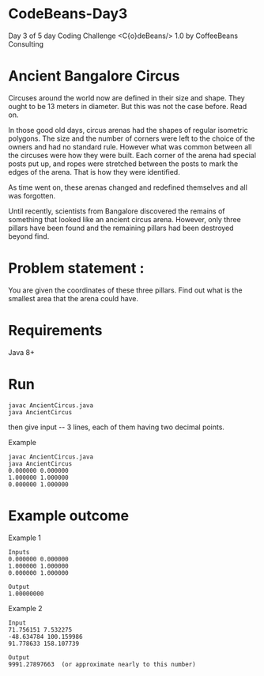 # CodeBeans-Day3
Day 3 of 5 day Coding Challenge &lt;C{o}deBeans/> 1.0 by CoffeeBeans Consulting

# Ancient Bangalore Circus
Circuses around the world now are defined in their size and shape. They ought to be 13 meters in diameter. But this was not the case before. Read on. 

In those good old days, circus arenas had the shapes of regular isometric polygons. The size and the number of corners were left to the choice of the owners and had no standard rule. However what was common between all the circuses were how they were built. Each corner of the arena had special posts put up, and ropes were stretched between the posts to mark the edges of the arena. That is how they were identified. 

As time went on, these arenas changed and redefined themselves and all was forgotten. 

Until recently, scientists from Bangalore discovered the remains of something that looked like an ancient circus arena. However, only three pillars have been found and the remaining pillars had been destroyed beyond find.

# Problem statement : 
You are given the coordinates of these three pillars. Find out what is the smallest area that the arena could have.

# Requirements
Java 8+

# Run
```
javac AncientCircus.java
java AncientCircus
```
then give input -- 3 lines, each of them having two decimal points.

Example

```
javac AncientCircus.java
java AncientCircus
0.000000 0.000000
1.000000 1.000000
0.000000 1.000000
```

# Example outcome

Example 1
```
Inputs
0.000000 0.000000
1.000000 1.000000
0.000000 1.000000

Output
1.00000000
```

Example 2
```
Input
71.756151 7.532275
-48.634784 100.159986
91.778633 158.107739

Output
9991.27897663  (or approximate nearly to this number)
```
